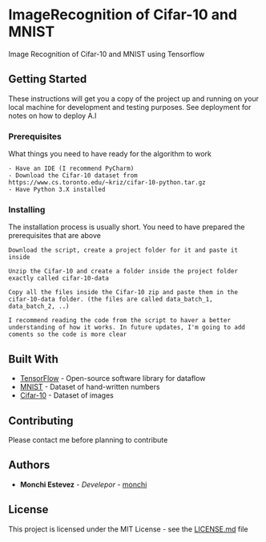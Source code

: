 # ImageRecognition of Cifar-10 and MNIST

Image Recognition of Cifar-10 and MNIST using Tensorflow

## Getting Started

These instructions will get you a copy of the project up and running on your local machine for development and testing purposes. See deployment for notes on how to deploy A.I

### Prerequisites

What things you need to have ready for the algorithm to work
```
- Have an IDE (I recommend PyCharm)
- Download the Cifar-10 dataset from https://www.cs.toronto.edu/~kriz/cifar-10-python.tar.gz
- Have Python 3.X installed
```

### Installing

The installation process is usually short. You need to have prepared the prerequisites that are above


```
Download the script, create a project folder for it and paste it inside
```
```
Unzip the Cifar-10 and create a folder inside the project folder exactly called cifar-10-data 
```
```
Copy all the files inside the Cifar-10 zip and paste them in the cifar-10-data folder. (the files are called data_batch_1, data_batch_2, ..)
```
```
I recommend reading the code from the script to haver a better understanding of how it works. In future updates, I'm going to add coments so the code is more clear
```

## Built With

* [TensorFlow](https://www.tensorflow.org/) - Open-source software library for dataflow
* [MNIST](http://yann.lecun.com/exdb/mnist/) - Dataset of hand-written numbers
* [Cifar-10](https://www.cs.toronto.edu/~kriz/cifar.html) - Dataset of images

## Contributing

Please contact me before planning to contribute

## Authors

* **Monchi Estevez** - *Develepor* - [monchi](https://github.com/monchiestevez)

## License

This project is licensed under the MIT License - see the [LICENSE.md](LICENSE.md) file
